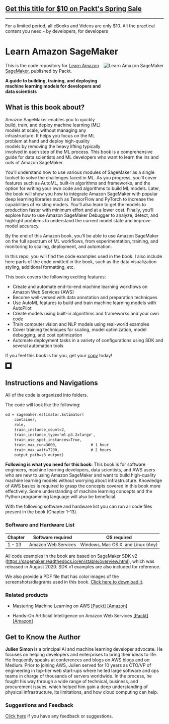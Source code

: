 ## [Get this title for $10 on Packt's Spring Sale](https://www.packt.com/B16334?utm_source=github&utm_medium=packt-github-repo&utm_campaign=spring_10_dollar_2022)
-----
For a limited period, all eBooks and Videos are only $10. All the practical content you need \- by developers, for developers

# Learn Amazon SageMaker

<a href="https://www.packtpub.com/product/learn-amazon-sagemaker/9781800208919?utm_source=github&utm_medium=repository&utm_campaign=9781800208919"><img src="https://static.packt-cdn.com/products/9781800208919/cover/smaller" alt="Learn Amazon SageMaker" height="256px" align="right"></a>

This is the code repository for [Learn Amazon SageMaker](https://www.packtpub.com/product/learn-amazon-sagemaker/9781800208919?utm_source=github&utm_medium=repository&utm_campaign=9781800208919), published by Packt.

**A guide to building, training, and deploying machine learning models for developers and data scientists**

## What is this book about?
Amazon SageMaker enables you to quickly build, train, and deploy machine learning (ML) models at scale, without managing any infrastructure. It helps you focus on the ML problem at hand and deploy high-quality models by removing the heavy lifting typically involved in each step of the ML process. This book is a comprehensive guide for data scientists and ML developers who want to learn the ins and outs of Amazon SageMaker.

You’ll understand how to use various modules of SageMaker as a single toolset to solve the challenges faced in ML. As you progress, you’ll cover features such as AutoML, built-in algorithms and frameworks, and the option for writing your own code and algorithms to build ML models. Later, the book will show you how to integrate Amazon SageMaker with popular deep learning libraries such as TensorFlow and PyTorch to increase the capabilities of existing models. You’ll also learn to get the models to production faster with minimum effort and at a lower cost. Finally, you’ll explore how to use Amazon SageMaker Debugger to analyze, detect, and highlight problems to understand the current model state and improve model accuracy.

By the end of this Amazon book, you’ll be able to use Amazon SageMaker on the full spectrum of ML workflows, from experimentation, training, and monitoring to scaling, deployment, and automation.

In this repo, you will find the code examples used in the book. I also include here parts of the code omitted in the book, such as the data visualization styling, additional formatting, etc.

This book covers the following exciting features: 
* Create and automate end-to-end machine learning workflows on Amazon Web Services (AWS)
* Become well-versed with data annotation and preparation techniques
* Use AutoML features to build and train machine learning models with AutoPilot
* Create models using built-in algorithms and frameworks and your own code
* Train computer vision and NLP models using real-world examples
* Cover training techniques for scaling, model optimization, model debugging, and cost optimization
* Automate deployment tasks in a variety of configurations using SDK and several automation tools

If you feel this book is for you, get your [copy](https://www.amazon.com/dp/180020891X) today!

<a href="https://www.packtpub.com/?utm_source=github&utm_medium=banner&utm_campaign=GitHubBanner"><img src="https://raw.githubusercontent.com/PacktPublishing/GitHub/master/GitHub.png" alt="https://www.packtpub.com/" border="5" /></a>

## Instructions and Navigations
All of the code is organized into folders.

The code will look like the following:
```
od = sagemaker.estimator.Estimator(
	container,
	role,
	train_instance_count=2,
	train_instance_type='ml.p3.2xlarge',
	train_use_spot_instances=True,
	train_max_run=3600,               # 1 hour
	train_max_wait=7200,              # 2 hours
	output_path=s3_output)

```

**Following is what you need for this book:**
This book is for software engineers, machine learning developers, data scientists, and AWS users who are new to using Amazon SageMaker and want to build high-quality machine learning models without worrying about infrastructure. Knowledge of AWS basics is required to grasp the concepts covered in this book more effectively. Some understanding of machine learning concepts and the Python programming language will also be beneficial. 

With the following software and hardware list you can run all code files present in the book (Chapter 1-13).

### Software and Hardware List

| Chapter  | Software required                                                                    | OS required                        |
| -------- | -------------------------------------------------------------------------------------| -----------------------------------|
| 1 - 13   |   Amazon Web Services                                						          | Windows, Mac OS X, and Linux (Any) |

All code examples in the book are based on SageMaker SDK v2 (https://sagemaker.readthedocs.io/en/stable/overview.html), which was released in August 2020. SDK v1 examples are also included for reference.


We also provide a PDF file that has color images of the screenshots/diagrams used in this book. [Click here to download it](https://static.packt-cdn.com/downloads/9781800208919_ColorImages.pdf).


### Related products <Other books you may enjoy>
* Mastering Machine Learning on AWS [[Packt]](https://www.packtpub.com/product/mastering-machine-learning-on-aws/9781789349795) [[Amazon]](https://www.amazon.com/dp/1789349796)

* Hands-On Artificial Intelligence on Amazon Web Services [[Packt]](https://www.packtpub.com/product/hands-on-artificial-intelligence-on-amazon-web-services/9781789534146) [[Amazon]](https://www.amazon.com/dp/1789534143)

## Get to Know the Author
**Julien Simon** 
is a principal AI and machine learning developer advocate. He focuses on helping developers and enterprises to bring their ideas to life. He frequently speaks at conferences and blogs on AWS blogs and on Medium. Prior to joining AWS, Julien served for 10 years as CTO/VP of engineering in top-tier web start-ups where he led large software and ops teams in charge of thousands of servers worldwide. In the process, he fought his way through a wide range of technical, business, and procurement issues, which helped him gain a deep understanding of physical infrastructure, its limitations, and how cloud computing can help.


### Suggestions and Feedback
[Click here](https://docs.google.com/forms/d/e/1FAIpQLSdy7dATC6QmEL81FIUuymZ0Wy9vH1jHkvpY57OiMeKGqib_Ow/viewform) if you have any feedback or suggestions.
